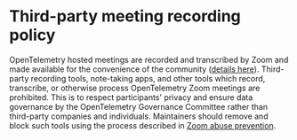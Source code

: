 # Third-party meeting recording policy

OpenTelemetry hosted meetings are recorded and transcribed by Zoom and made available for the convenience of the community ([details here](../docs/how-meeting-recordings-upload-works.md)).
Third-party recording tools, note-taking apps, and other tools which record, transcribe, or otherwise process OpenTelemetry Zoom meetings are prohibited.
This is to respect participants' privacy and ensure data governance by the OpenTelemetry Governance Committee rather than third-party companies and individuals.
Maintainers should remove and block such tools using the process described in [Zoom abuse prevention](../docs/how-to-handle-public-calendar.md#zoom-abuse-prevention).
